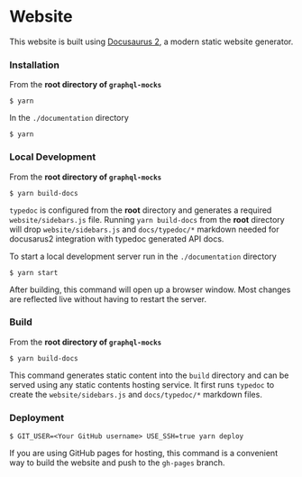 # Website

This website is built using [Docusaurus 2](https://v2.docusaurus.io/), a modern static website generator.

### Installation

From the **root directory of `graphql-mocks`**
```
$ yarn
```

In the `./documentation` directory
```
$ yarn
```

### Local Development

From the **root directory of `graphql-mocks`**
```
$ yarn build-docs
```

`typedoc` is configured from the **root** directory and generates a required `website/sidebars.js` file.
Running `yarn build-docs` from the **root** directory will drop `website/sidebars.js` and `docs/typedoc/*` markdown
needed for docusarus2 integration with typedoc generated API docs.

To start a local development server run in the `./documentation` directory
```
$ yarn start
```
After building, this command will open up a browser window. Most changes are reflected live without having to restart the server.

### Build

From the **root directory of `graphql-mocks`**
```
$ yarn build-docs
```

This command generates static content into the `build` directory and can be served using any static contents hosting service.
It first runs `typedoc` to create the `website/sidebars.js` and `docs/typedoc/*` markdown files.

### Deployment

```
$ GIT_USER=<Your GitHub username> USE_SSH=true yarn deploy
```

If you are using GitHub pages for hosting, this command is a convenient way to build the website and push to the `gh-pages` branch.
